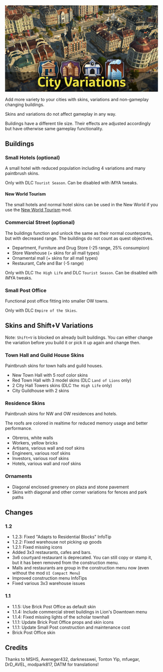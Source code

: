 ![](banner.jpg)

Add more variety to your cities with skins, variations and non-gameplay changing buildings.

Skins and variations do not affect gameplay in any way.

Buildings have a different tile size. Their effects are adjusted accordingly but have otherwise same gameplay functionality.

## Buildings

### Small Hotels (optional)

A small hotel with reduced population including 4 variations and many paintbrush skins.

Only with DLC `Tourist Season`.
Can be disabled with iMYA tweaks.

#### New World Tourism

The small hotels and normal hotel skins can be used in the New World if you use the [New World Tourism](https://github.com/anno-mods/New-World-Tourism) mod.

### Commercial Street (optional)

The buildings function and unlock the same as their normal counterparts, but with decreased range. The buildings do not count as quest objectives.

- Department, Furniture and Drug Store (-25 range, 25% consumpion)
- Store Warehouse (+ skins for all mall types)
- Ornamental mall (+ skins for all mall types)
- Restaurant, Cafe and Bar (-5 range)

Only with DLC `The High Life` and DLC `Tourist Season`.
Can be disabled with iMYA tweaks.

### Small Post Office

Functional post office fitting into smaller OW towns.

Only with DLC `Empire of the Skies`.

## Skins and Shift+V Variations

Note: `Shift+V` is blocked on already built buildings.
You can either change the variation before you build it or pick it up again and change then.

### Town Hall and Guild House Skins

Paintbrush skins for town halls and guild houses.

- New Town Hall with 5 roof color skins
- Red Town Hall with 3 model skins (DLC `Land of Lions` only)
- 2 City Hall Towers skins (DLC `The High Life` only)
- City Guildhouse with 2 skins

### Residence Skins

Paintbrush skins for NW and OW residences and hotels.

The roofs are colored in realtime for reduced memory usage and better performance.

- Obreros, white walls
- Workers, yellow bricks
- Artisans, various wall and roof skins
- Engineers, various roof skins
- Investors, various roof skins
- Hotels, various wall and roof skins

### Ornaments

- Diagonal enclosed greenery on plaza and stone pavement
- Skins with diagonal and other corner variations for fences and park paths

## Changes

### 1.2

- 1.2.3: Fixed "Adapts to Residential Blocks" InfoTip
- 1.2.2: Fixed warehouse not picking up goods
- 1.2.1: Fixed missing icons
- Added 3x3 restaurants, cafes and bars.
- 3x6 courtyard restaurant is deprecated. You can still copy or stamp it, but it has been removed from the construction menu.
- Malls and restaurants are group in the construction menu now (even without the mod `UI Compact Menu`)
- Improved construction menu InfoTips
- Fixed various 3x3 warehouse issues

### 1.1

- 1.1.5: Use Brick Post Office as default skin
- 1.1.4: Include commercial street buildings in Lion's Downtown menu
- 1.1.4: Fixed missing lights of the scholar townhall
- 1.1.1: Update Brick Post Office props and skin icons
- 1.1.1: Update Small Post construction and maintenance cost
- Brick Post Office skin

## Credits

Thanks to MSHS, Aveneger432, darknesswei, Tonton Yip, mfuegar, DrD_AVEL, modpark817, DATM for translations!

